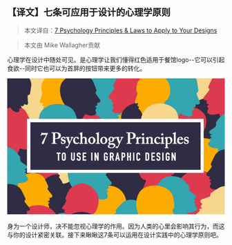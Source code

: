 ## 【译文】七条可应用于设计的心理学原则

> 本文译自：[7 Psychology Principles & Laws to Apply to Your Designs](http://justcreative.com/2016/04/13/7-psychology-principles-laws-to-apply-to-your-designs/)

> 本文由 Mike Wallagher贡献

心理学在设计中随处可见。是心理学让我们懂得红色适用于餐馆logo--它可以引起食欲--同时它也可以为首屏的按钮带来更多的转化。

![banner](../../image/7-Psychology-Principles&Laws-to-Apply-to-Your-Designs/banner.gif)

身为一个设计师，决不能忽视心理学的作用。因为人类的心里会影响其行为，而这与你的设计紧密关联。接下来瞅瞅这7条可以运用在设计实践中的心理学原则吧。

